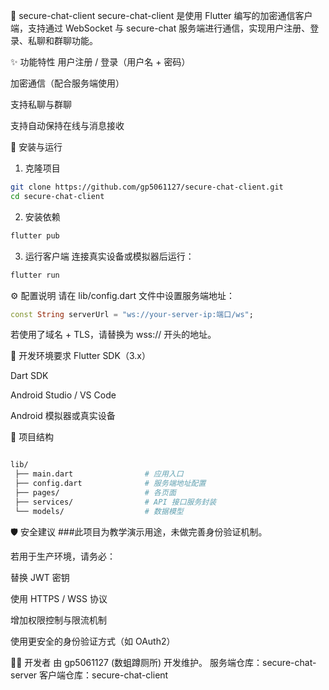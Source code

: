 📱 secure-chat-client
secure-chat-client 是使用 Flutter 编写的加密通信客户端，支持通过 WebSocket 与 secure-chat 服务端进行通信，实现用户注册、登录、私聊和群聊功能。

✨ 功能特性
用户注册 / 登录（用户名 + 密码）

加密通信（配合服务端使用）

支持私聊与群聊

支持自动保持在线与消息接收

🚀 安装与运行
1. 克隆项目
```bash
git clone https://github.com/gp5061127/secure-chat-client.git
cd secure-chat-client
```
2. 安装依赖
```bash
flutter pub 
```
3. 运行客户端
连接真实设备或模拟器后运行：

```bash
flutter run
```
⚙️ 配置说明
请在 lib/config.dart 文件中设置服务端地址：

```dart
const String serverUrl = "ws://your-server-ip:端口/ws";
```
若使用了域名 + TLS，请替换为 wss:// 开头的地址。

🧪 开发环境要求
Flutter SDK（3.x）

Dart SDK

Android Studio / VS Code

Android 模拟器或真实设备

📂 项目结构
```bash

lib/
 ├── main.dart                # 应用入口
 ├── config.dart              # 服务端地址配置
 ├── pages/                   # 各页面
 ├── services/                # API 接口服务封装
 └── models/                  # 数据模型
 ```
🛡️ 安全建议
###此项目为教学演示用途，未做完善身份验证机制。

若用于生产环境，请务必：

替换 JWT 密钥

使用 HTTPS / WSS 协议

增加权限控制与限流机制

使用更安全的身份验证方式（如 OAuth2）

👨‍💻 开发者
由 gp5061127 (数蛆蹲厕所) 开发维护。
服务端仓库：secure-chat-server
客户端仓库：secure-chat-client

